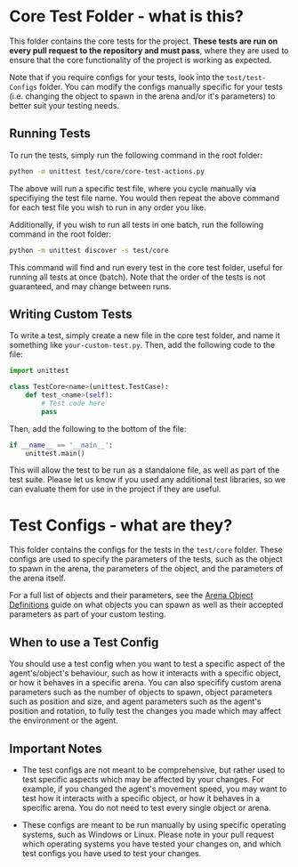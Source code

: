 # Core Test Folder - what is this?

This folder contains the core tests for the project. **These tests are run on every pull request to the repository and must pass**, where they are used to ensure that the core functionality of the project is working as expected. 

Note that if you require configs for your tests, look into the `test/test-Configs` folder. You can modify the configs manually specific for your tests (i.e. changing the object to spawn in the arena and/or it's parameters) to better suit your testing needs.

## Running Tests

To run the tests, simply run the following command in the root folder:

```bash
python -m unittest test/core/core-test-actions.py
```
The above will run a specific test file, where you cycle manually via specifiying the test file name. You would then repeat the above command for each test file you wish to run in any order you like.

Additionally, if you wish to run all tests in one batch, run the following command in the root folder:

```bash
python -m unittest discover -s test/core
```

This command will find and run every test in the core test folder, useful for running all tests at once (batch). Note that the order of the tests is not guaranteed, and may change between runs.

## Writing Custom Tests

To write a test, simply create a new file in the core test folder, and name it something like `your-custom-test.py`. Then, add the following code to the file:

```python
import unittest

class TestCore<name>(unittest.TestCase):
    def test_<name>(self):
        # Test code here
        pass
```

Then, add the following to the bottom of the file:

```python
if __name__ == '__main__':
    unittest.main()
```

This will allow the test to be run as a standalone file, as well as part of the test suite. Please let us know if you used any additional test libraries, so we can evaluate them for use in the project if they are useful.

# Test Configs - what are they?

This folder contains the configs for the tests in the `test/core` folder. These configs are used to specify the parameters of the tests, such as the object to spawn in the arena, the parameters of the object, and the parameters of the arena itself.

For a full list of objects and their parameters, see the [Arena Object Definitions](https://github.com/Kinds-of-Intelligence-CFI/animal-ai/blob/main/docs/Arena-Object-Definitions.md) guide on what objects you can spawn as well as their accepted parameters as part of your custom testing.

## When to use a Test Config

You should use a test config when you want to test a specific aspect of the agent's/object's behaviour, such as how it interacts with a specific object, or how it behaves in a specific arena. You can also specifify custom arena parameters such as the number of objects to spawn, object parameters such as position and size, and agent parameters such as the agent's position and rotation, to fully test the changes you made which may affect the environment or the agent.

## Important Notes

- The test configs are not meant to be comprehensive, but rather used to test specific aspects which may be affected by your changes. For example, if you changed the agent's movement speed, you may want to test how it interacts with a specific object, or how it behaves in a specific arena. You do not need to test every single object or arena.
  
- These configs are meant to be run manually by using specific operating systems, such as Windows or Linux. Please note in your pull request which operating systems you have tested your changes on, and which test configs you have used to test your changes.